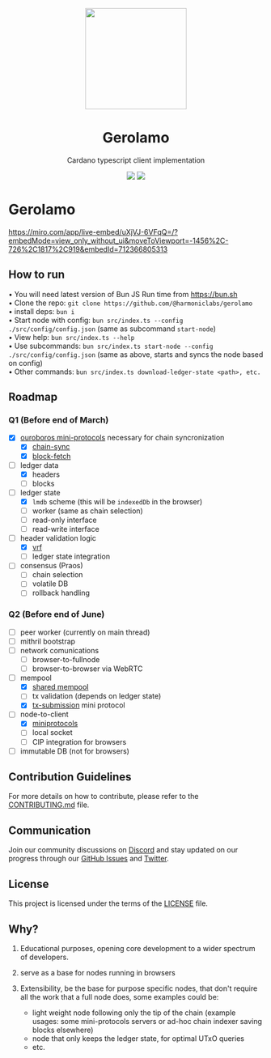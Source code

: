 <p align="center">
    <p align="center">
        <img width="200px" src="./assets/gerolamo-logo.svg" align="center"/>
        <h1 align="center">Gerolamo</h1>
    </p>
  <p align="center">Cardano typescript client implementation</p>

<p align="center">
    <img src="https://img.shields.io/github/commit-activity/m/HarmonicLabs/gerolamo?style=for-the-badge" />
    <a href="https://twitter.com/hlabs_tech">
      <img src="https://img.shields.io/twitter/follow/hlabs_tech?style=for-the-badge&logo=twitter" />
    </a>
  </p>
</p>

# Gerolamo

https://miro.com/app/live-embed/uXjVJ-6VFqQ=/?embedMode=view_only_without_ui&moveToViewport=-1456%2C-726%2C1817%2C919&embedId=712366805313

## How to run
• You will need latest version of Bun JS Run time from https://bun.sh<br />
• Clone the repo: `git clone https://github.com/@harmoniclabs/gerolamo`<br />
• install deps: `bun i`<br />
• Start node with config: `bun src/index.ts --config ./src/config/config.json` (same as subcommand `start-node`)<br />
• View help: `bun src/index.ts --help`<br />
• Use subcommands: `bun src/index.ts start-node --config ./src/config/config.json` (same as above, starts and syncs the node based on config)<br />
• Other commands: `bun src/index.ts download-ledger-state <path>, etc.`<br />

## Roadmap

### Q1 (Before end of March)

- [x] [ouroboros mini-protocols](https://github.com/HarmonicLabs/ouroboros-miniprotocols-ts)
      necessary for chain syncronization
  - [x] [chain-sync](https://github.com/HarmonicLabs/ouroboros-miniprotocols-ts/tree/main/src/protocols/chain-sync)
  - [x] [block-fetch](https://github.com/HarmonicLabs/ouroboros-miniprotocols-ts/tree/main/src/protocols/block-fetch)
- [ ] ledger data
  - [x] headers
  - [ ] blocks
- [ ] ledger state
  - [x] `lmdb` scheme (this will be `indexedDb` in the browser)
  - [ ] worker (same as chain selection)
  - [ ] read-only interface
  - [ ] read-write interface
- [ ] header validation logic
  - [x] [vrf](https://github.com/HarmonicLabs/crypto/blob/main/src/vrf.ts)
  - [ ] ledger state integration
- [ ] consensus (Praos)
  - [ ] chain selection
  - [ ] volatile DB
  - [ ] rollback handling

### Q2 (Before end of June)

- [ ] peer worker (currently on main thread)
- [ ] mithril bootstrap
- [ ] network comunications
  - [ ] browser-to-fullnode
  - [ ] browser-to-browser via WebRTC
- [ ] mempool
  - [x] [shared mempool](https://github.com/HarmonicLabs/shared-cardano-mempool-ts)
  - [ ] tx validation (depends on ledger state)
  - [x] [tx-submission](https://github.com/HarmonicLabs/ouroboros-miniprotocols-ts/tree/main/src/protocols/tx-submission)
        mini protocol
- [ ] node-to-client
  - [x] [miniprotocols](https://github.com/HarmonicLabs/ouroboros-miniprotocols-ts)
  - [ ] local socket
  - [ ] CIP integration for browsers
- [ ] immutable DB (not for browsers)

## Contribution Guidelines

For more details on how to contribute, please refer to the
[CONTRIBUTING.md](CONTRIBUTING.md) file.

## Communication

Join our community discussions on [Discord](https://discord.gg/Zh8bBynQ4W) and
stay updated on our progress through our
[GitHub Issues](https://github.com/HarmonicLabs/gerolamo/issues) and
[Twitter](https://twitter.com/hlabs_tech).

## License

This project is licensed under the terms of the [LICENSE](LICENSE) file.

## Why?

1. Educational purposes, opening core development to a wider spectrum of
   developers.

2. serve as a base for nodes running in browsers

3. Extensibility, be the base for purpose specific nodes, that don't require all
   the work that a full node does, some examples could be:

   - light weight node following only the tip of the chain (example usages: some
     mini-protocols servers or ad-hoc chain indexer saving blocks elsewhere)
   - node that only keeps the ledger state, for optimal UTxO queries
   - etc.
